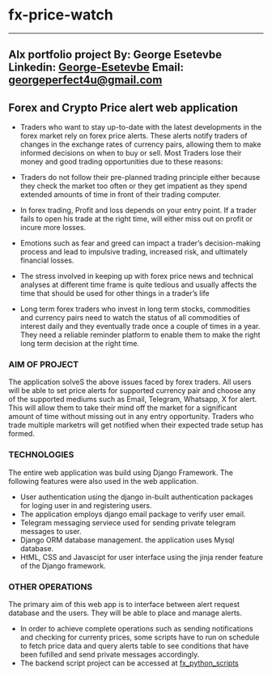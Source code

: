 # fx-price-watch
---
Alx portfolio project By:
            George Esetevbe
            Linkedin: [George-Esetevbe](https://www.linkedin.com/in/george-esetevbe-b5447280/)
            Email: georgeperfect4u@gmail.com
---

## Forex and Crypto Price alert web application

* Traders who want to stay up-to-date with the latest developments in the forex market rely on forex price alerts. These alerts notify traders of changes in the exchange rates of currency pairs, allowing them to make informed decisions on when to buy or sell. Most Traders lose their money and good trading opportunities due to these reasons:

* Traders do not follow their pre-planned trading principle either because they check the market too often or they get impatient as they spend extended amounts of time in front of their trading computer.

* In forex trading, Profit and loss depends on your entry point. If a trader fails to open his trade at the right time, will either miss out on profit or incure more losses.

* Emotions such as fear and greed can impact a trader’s decision-making process and lead to impulsive trading, increased risk, and ultimately financial losses.

* The stress involved in keeping up with forex price news and technical analyses at different time frame is quite tedious and usually affects the time that should be used for other things in a trader’s life

* Long term forex traders who invest in long term stocks, commodities and currency pairs need to watch the status of all commodities of interest daily and they eventually trade once a couple of times in a year. They need a reliable reminder platform to enable them to make the right long term decision at the right time.

### AIM OF PROJECT

The application solveS the above issues faced by forex traders. All users will be able to set price alerts for supported currency pair and choose any of the supported mediums such as Email, Telegram, Whatsapp, X for alert. This will allow them to take their mind off the market for a significant amount of time without missing out in any entry opportunity.
Traders who trade multiple marketrs will get notified when their expected trade setup has formed. 

### TECHNOLOGIES

The entire web application was build using Django Framework. The following features were also used in the web application.
- User authentication using the django in-built authentication packages for loging user in and registering users.
- The application employs django email package to verify user email.
- Telegram messaging serviece used for sending private telegram messages to user.
- Django ORM database management. the application uses Mysql database.
- HtML, CSS and Javascipt for user interface using the jinja render feature of the Django framework.

### OTHER OPERATIONS
The primary aim of this web app is to interface between alert request database and the users.
They will be able to place and manage alerts.
- In order to achieve complete operations such as sending notifications and checking for currenty prices, some scripts have to run on schedule to fetch price data and query alerts table to see conditions that have been fufilled and send private messages accordingly.
- The backend script project can be accessed at [fx_python_scripts](https://github.com/georgeeset/fx_python_scripts)
